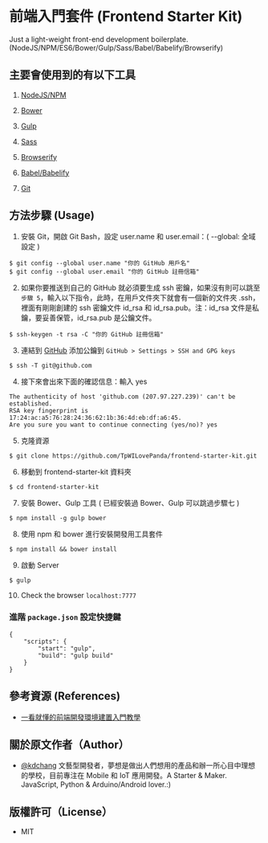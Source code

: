 # 前端入門套件 (Frontend Starter Kit)

Just a light-weight front-end development boilerplate. (NodeJS/NPM/ES6/Bower/Gulp/Sass/Babel/Babelify/Browserify)

## 主要會使用到的有以下工具

1. [NodeJS/NPM](https://nodejs.org/)

2. [Bower](https://bower.io/)

3. [Gulp](http://gulpjs.com/)

4. [Sass](http://sass-lang.com/)

5. [Browserify](http://browserify.org/)

6. [Babel/Babelify](https://babeljs.io/)

7. [Git](https://git-scm.com/)

## 方法步驟 (Usage)

1. 安裝 Git，開啟 Git Bash，設定 user.name 和 user.email：( --global: 全域設定 )
```
$ git config --global user.name "你的 GitHub 用戶名"
$ git config --global user.email "你的 GitHub 註冊信箱"
```

2. 如果你要推送到自己的 GitHub 就必須要生成 ssh 密鑰，如果沒有則可以跳至`步驟 5`，輸入以下指令，此時，在用戶文件夾下就會有一個新的文件夾 .ssh，裡面有剛剛創建的 ssh 密鑰文件 id_rsa 和 id_rsa.pub。注：id_rsa 文件是私鑰，要妥善保管，id_rsa.pub 是公鑰文件。
```
$ ssh-keygen -t rsa -C "你的 GitHub 註冊信箱"
```

3. 連結到 [GitHub](https://github.com) 添加公鑰到 `GitHub > Settings > SSH and GPG keys`
```
$ ssh -T git@github.com
```

4. 接下來會出來下面的確認信息：輸入 yes
```
The authenticity of host 'github.com (207.97.227.239)' can't be established. 
RSA key fingerprint is 17:24:ac:a5:76:28:24:36:62:1b:36:4d:eb:df:a6:45.
Are you sure you want to continue connecting (yes/no)? yes
```

5. 克隆資源
```
$ git clone https://github.com/TpWILovePanda/frontend-starter-kit.git
```

6. 移動到 frontend-starter-kit 資料夾
```
$ cd frontend-starter-kit
```

7. 安裝 Bower、Gulp 工具 ( 已經安裝過 Bower、Gulp 可以跳過步驟七 )
```
$ npm install -g gulp bower
```

8. 使用 npm 和 bower 進行安裝開發用工具套件
```
$ npm install && bower install
```

9. 啟動 Server
```
$ gulp
```

10. Check the browser `localhost:7777`

### 進階 `package.json` 設定快捷鍵
```
{
	"scripts": {
		"start": "gulp", 
		"build": "gulp build" 
	}
}
```

## 參考資源 (References)
* [一看就懂的前端開發環境建置入門教學](http://blog.kdchang.cc/2016/11/05/how-to-establish-modern-front-end-development-environment-tutorial/)

## 關於原文作者（Author）
* [@kdchang](http://blog.kdchang.cc) 文藝型開發者，夢想是做出人們想用的產品和辦一所心目中理想的學校，目前專注在 Mobile 和 IoT 應用開發。A Starter & Maker. JavaScript, Python & Arduino/Android lover.:)

## 版權許可（License）
* MIT
